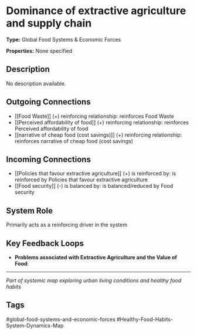 # Dominance of extractive agriculture and supply chain

**Type:** Global Food Systems & Economic Forces

**Properties:** None specified

## Description
No description available.

## Outgoing Connections
- [[Food Waste]] (+) reinforcing relationship: reinforces Food Waste
- [[Perceived affordability of food]] (+) reinforcing relationship: reinforces Perceived affordability of food
- [[narrative of cheap food (cost savings)]] (+) reinforcing relationship: reinforces narrative of cheap food (cost savings)

## Incoming Connections
- [[Policies that favour extractive agriculture]] (+) is reinforced by: is reinforced by Policies that favour extractive agriculture
- [[Food security]] (-) is balanced by: is balanced/reduced by Food security

## System Role
Primarily acts as a reinforcing driver in the system

## Key Feedback Loops
- **Problems associated with Extractive Agriculture and the Value of Food**: 

---
*Part of systemic map exploring urban living conditions and healthy food habits*

## Tags
#global-food-systems-and-economic-forces #Healthy-Food-Habits-System-Dynamics-Map
